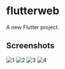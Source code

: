 # flutterweb

A new Flutter project.

## Screenshots
![1](https://user-images.githubusercontent.com/33080981/189081188-e8790001-fdc2-47c8-aabd-fef6e42a1254.jpg)
![2](https://user-images.githubusercontent.com/33080981/189081211-d8ca2e5f-124e-4a04-ac8c-247a3f8bc832.jpg)
![3](https://user-images.githubusercontent.com/33080981/189081226-7dfbd75d-9b15-4bb3-9584-7c1367b1939e.jpg)
![4](https://user-images.githubusercontent.com/33080981/189081229-3e16cd1e-64eb-4347-93b9-322b3ebba5f3.jpg)
